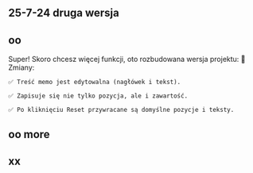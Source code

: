 ## 25-7-24 druga wersja



## oo
Super! Skoro chcesz więcej funkcji, oto rozbudowana wersja projektu:
🧩 Zmiany:

    ✅ Treść memo jest edytowalna (nagłówek i tekst).

    ✅ Zapisuje się nie tylko pozycja, ale i zawartość.

    ✅ Po kliknięciu Reset przywracane są domyślne pozycje i teksty.


##  oo more






## xx